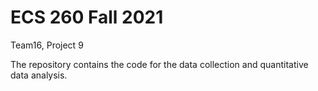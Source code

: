 # ECS 260 Fall 2021
Team16, Project 9

The repository contains the code for the data collection and quantitative data analysis.
